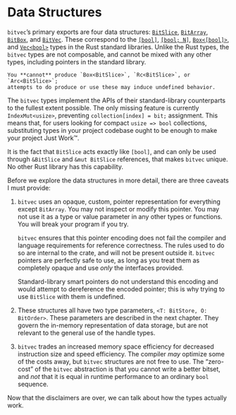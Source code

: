 # Data Structures

`bitvec`’s primary exports are four data structures: [`BitSlice`], [`BitArray`],
[`BitBox`], and [`BitVec`]. These correspond to the [`[bool]`][slice],
[`[bool; N]`][array], [`Box<[bool]>`][boxed], and [`Vec<bool>`] types in the
Rust standard libraries. Unlike the Rust types, the `bitvec` types are not
composable, and cannot be mixed with any other types, including pointers in the
standard library.

```admonish danger
You **cannot** produce `Box<BitSlice>`, `Rc<BitSlice>`, or `Arc<BitSlice>`;
attempts to do produce or use these may induce undefined behavior.
```

The `bitvec` types implement the APIs of their standard-library counterparts to
the fullest extent possible. The only missing feature is currently
`IndexMut<usize>`, preventing `collection[index] = bit;` assignment. This means
that, for users looking for compact `usize => bool` collections, substituting
types in your project codebase ought to be enough to make your project Just
Work™️.

It is the fact that `BitSlice` acts exactly like `[bool]`, and can only be used
through `&BitSlice` and `&mut BitSlice` references, that makes `bitvec` unique.
No other Rust library has this capability.

Before we explore the data structures in more detail, there are three caveats I
must provide:

1. `bitvec` uses an opaque, custom, pointer representation for everything except
   `BitArray`. You may not inspect or modify this pointer. You may not use it as
   a type or value parameter in any other types or functions. You will break
   your program if you try.

   `bitvec` ensures that this pointer encoding does not fail the compiler and
   language requirements for reference correctness. The rules used to do so are
   internal to the crate, and will not be present outside it. `bitvec` pointers
   are perfectly safe to use, as long as you treat them as completely opaque and
   use *only* the interfaces provided.

   Standard-library smart pointers do not understand this encoding and would
   attempt to dereference the encoded pointer; this is why trying to use
   `BitSlice` with them is undefined.

1. These structures all have two type parameters, `<T: BitStore, O: BitOrder>`.
   These parameters are described in the next chapter. They govern the in-memory
   representation of data storage, but are not relevant to the general use of the
   handle types.

1. `bitvec` trades an increased memory space efficiency for decreased
   instruction size and speed efficiency. The compiler *may* optimize some of
   the costs away, but `bitvec` structures are not free to use. The “zero-cost”
   of the `bitvec` abstraction is that you cannot write a better bitset, and
   *not* that it is equal in runtime performance to an ordinary `bool` sequence.

Now that the disclaimers are over, we can talk about how the types actually
work.

[`BitArray`]: https://docs.rs/bitvec/latest/bitvec/array/struct.BitArray.html
[`BitBox`]: https://docs.rs/bitvec/latest/bitvec/boxed/struct.BitBox.html
[`BitSlice`]: https://docs.rs/bitvec/latest/bitvec/slice/struct.BitSlice.html
[`BitVec`]: https://docs.rs/bitvec/latest/bitvec/vec/struct.BitVec.html
[`Vec<bool>`]: https://doc.rust-lang.org/stable/alloc/vec/struct.Vec.html
[array]: https://doc.rust-lang.org/stable/std/primitive.array.html
[boxed]: https://doc.rust-lang.org/stable/alloc/boxed/struct.Box.html
[slice]: https://doc.rust-lang.org/stable/std/primitive.slice.html
